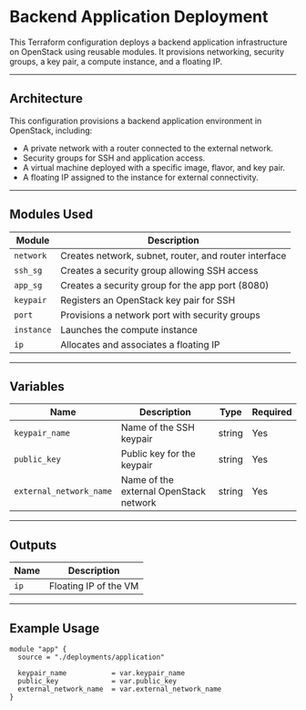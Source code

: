 # Backend Application Deployment

This Terraform configuration deploys a backend application infrastructure on OpenStack using reusable modules.
It provisions networking, security groups, a key pair, a compute instance, and a floating IP.

---

## Architecture

This configuration provisions a backend application environment in OpenStack, including:

- A private network with a router connected to the external network.
- Security groups for SSH and application access.
- A virtual machine deployed with a specific image, flavor, and key pair.
- A floating IP assigned to the instance for external connectivity.

---

## Modules Used

| Module     | Description                                           |
|------------|-------------------------------------------------------|
| `network`  | Creates network, subnet, router, and router interface |
| `ssh_sg`   | Creates a security group allowing SSH access          |
| `app_sg`   | Creates a security group for the app port (8080)      |
| `keypair`  | Registers an OpenStack key pair for SSH               |
| `port`     | Provisions a network port with security groups        |
| `instance` | Launches the compute instance                         |
| `ip`       | Allocates and associates a floating IP                |

---

## Variables

| Name                    | Description                            | Type   | Required |
|-------------------------|----------------------------------------|--------|----------|
| `keypair_name`          | Name of the SSH keypair                | string | Yes      |
| `public_key`            | Public key for the keypair             | string | Yes      |
| `external_network_name` | Name of the external OpenStack network | string | Yes      |

---

## Outputs

| Name  | Description                  |
|-------|------------------------------|
| `ip`  | Floating IP of the VM        |

---

## Example Usage

```hcl
module "app" {
  source = "./deployments/application"

  keypair_name           = var.keypair_name
  public_key             = var.public_key
  external_network_name  = var.external_network_name
}
```
